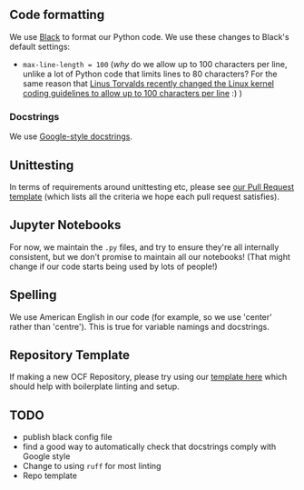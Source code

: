 ## Code formatting
We use [Black](https://black.readthedocs.io/en/stable/) to format our Python code.  We use these changes to Black's default settings:
- `max-line-length = 100` (_why_ do we allow up to 100 characters per line, unlike a lot of Python code that limits lines to 80 characters?  For the same reason that [Linus Torvalds recently changed the Linux kernel coding guidelines to allow up to 100 characters per line](https://linux.slashdot.org/story/20/05/31/211211/linus-torvalds-argues-against-80-column-line-length-coding-style-as-linux-kernel-deprecates-it) :) )

### Docstrings
We use [Google-style docstrings](https://google.github.io/styleguide/pyguide.html#s3.8-comments-and-docstrings).

## Unittesting
In terms of requirements around unittesting etc, please see [our Pull Request template](https://github.com/openclimatefix/.github/blob/master/PULL_REQUEST_TEMPLATE.md) (which lists all the criteria we hope each pull request satisfies).

## Jupyter Notebooks
For now, we maintain the `.py` files, and try to ensure they're all internally consistent, but we don't promise to maintain all our notebooks!  (That might change if our code starts being used by lots of people!)

## Spelling
We use American English in our code (for example, so we use 'center' rather than 'centre').  This is true for variable namings and docstrings.

## Repository Template
If making a new OCF Repository, please try using our [template here](https://github.com/openclimatefix/ocf_template) which should help with boilerplate linting and setup. 

## TODO
- publish black config file
- find a good way to automatically check that docstrings comply with Google style
- Change to using `ruff` for most linting
- Repo template
